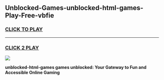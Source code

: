 
## Unblocked-Games-unblocked-html-games-Play-Free-vbfie
<h3>
<a href="https://premium76.site?title=unblocked-html-games&ref=15A">CLICK TO PLAY</a></h3>
<hr>

<h3>
<a href="https://premium76.site?title=unblocked-html-games&ref=15A">CLICK 2 PLAY</a>
  
</h3>

<a href="https://premium76.site?title=unblocked-html-games&ref=15A"><img src="https://clearcache.store/games.png"></a>


**unblocked-html-games games unblocked: Your Gateway to Fun and Accessible Online Gaming**
